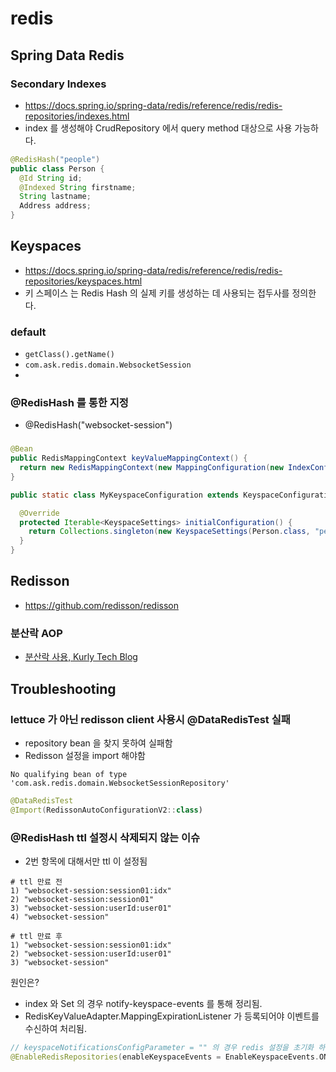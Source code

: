 # redis

## Spring Data Redis

### Secondary Indexes

- https://docs.spring.io/spring-data/redis/reference/redis/redis-repositories/indexes.html
- index 를 생성해야 CrudRepository 에서 query method 대상으로 사용 가능하다.

```java
@RedisHash("people")
public class Person {
  @Id String id;
  @Indexed String firstname;
  String lastname;
  Address address;
}
```

## Keyspaces

- https://docs.spring.io/spring-data/redis/reference/redis/redis-repositories/keyspaces.html
- 키 스페이스 는 Redis Hash 의 실제 키를 생성하는 데 사용되는 접두사를 정의한다.

### default

- `getClass().getName()`
- `com.ask.redis.domain.WebsocketSession`
- 
### @RedisHash 를 통한 지정

- @RedisHash("websocket-session")

### 

```java
@Bean
public RedisMappingContext keyValueMappingContext() {
  return new RedisMappingContext(new MappingConfiguration(new IndexConfiguration(), new MyKeyspaceConfiguration()));
}

public static class MyKeyspaceConfiguration extends KeyspaceConfiguration {

  @Override
  protected Iterable<KeyspaceSettings> initialConfiguration() {
    return Collections.singleton(new KeyspaceSettings(Person.class, "people"));
  }
}
```

## Redisson

- https://github.com/redisson/redisson

### 분산락 AOP

- [분산락 사용, Kurly Tech Blog](https://helloworld.kurly.com/blog/distributed-redisson-lock/)

## Troubleshooting

### lettuce 가 아닌 redisson client 사용시 @DataRedisTest 실패

- repository bean 을 찾지 못하여 실패함
- Redisson 설정을 import 해야함

```text
No qualifying bean of type 'com.ask.redis.domain.WebsocketSessionRepository'
```

```kotlin
@DataRedisTest
@Import(RedissonAutoConfigurationV2::class)
```

### @RedisHash ttl 설정시 삭제되지 않는 이슈

- 2번 항목에 대해서만 ttl 이 설정됨

```text
# ttl 만료 전
1) "websocket-session:session01:idx"
2) "websocket-session:session01"
3) "websocket-session:userId:user01"
4) "websocket-session"

# ttl 만료 후
1) "websocket-session:session01:idx"
2) "websocket-session:userId:user01"
3) "websocket-session"
```

원인은?

- index 와 Set 의 경우 notify-keyspace-events 를 통해 정리됨.
- RedisKeyValueAdapter.MappingExpirationListener 가 등록되어야 이벤트를 수신하여 처리됨.

```kotlin
// keyspaceNotificationsConfigParameter = "" 의 경우 redis 설정을 초기화 하는것이 아닌 바꾸지 않겠다는 설정
@EnableRedisRepositories(enableKeyspaceEvents = EnableKeyspaceEvents.ON_STARTUP, keyspaceNotificationsConfigParameter = "")
```
